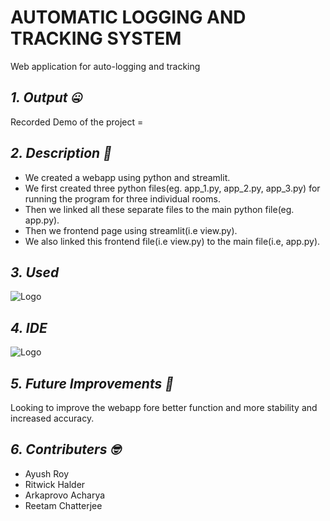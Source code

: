 # AUTOMATIC LOGGING AND TRACKING SYSTEM
Web application for auto-logging and tracking
## *1. Output :zipper_mouth_face:*
Recorded Demo of the project = <br/>

## *2. Description :thinking:*
  - We created a webapp using python and streamlit.<br/>
  - We first created three python files(eg. app_1.py, app_2.py, app_3.py) for running the program for three individual rooms. <br/>
  - Then we linked all these separate files to the main python file(eg. app.py).<br/>
  - Then we frontend page using streamlit(i.e view.py).<br/> 
  - We also linked this frontend file(i.e view.py) to the main file(i.e, app.py).<br/>
 ## *3. Used*
 ![Logo](https://img.shields.io/badge/Python-FFD43B?style=for-the-badge&logo=python&logoColor=darkgreen)
 ## *4. IDE*
 ![Logo](https://img.shields.io/badge/Visual_Studio-5C2D91?style=for-the-badge&logo=visual%20studio&logoColor=white)
 ## *5. Future Improvements :raised_eyebrow:*
 Looking to improve the webapp fore better function and more stability and increased accuracy.
 ## *6. Contributers :nerd_face:*
  - Ayush Roy<br/>
  - Ritwick Halder<br/>
  - Arkaprovo Acharya<br/>
  - Reetam Chatterjee
